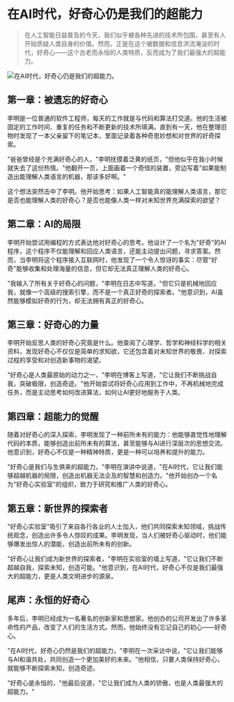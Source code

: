 # 在AI时代，好奇心仍是我们的超能力

> 在人工智能日益普及的今天，我们似乎被各种先进的技术所包围，甚至有人开始质疑人类自身的价值。然而，正是在这个被数据和信息洪流淹没的时代，好奇心——这个古老而永恒的人类特质，反而成为了我们最强大的超能力。

![在AI时代，好奇心仍是我们的超能力。](/images/6024e49185474082b25115d9f033bc6b.jpg)


## 第一章：被遗忘的好奇心

李明是一位普通的软件工程师，每天的工作就是与代码和算法打交道。他的生活被固定的工作时间、重复的任务和不断更新的技术所填满。直到有一天，他在整理旧物时发现了一本父亲留下的笔记本，里面记录着各种奇思妙想和对世界的好奇探索。

"爸爸曾经是个充满好奇心的人，"李明抚摸着泛黄的纸页，"但他似乎在我小时候就失去了这份热情。"他翻开一页，上面画着一个奇怪的装置，旁边写着"如果能制造出能理解人类语言的机器，那该多好啊。"

这个想法突然击中了李明。他开始思考：如果人工智能真的能理解人类语言，那它是否也能理解人类的好奇心？是否也能像人类一样对未知世界充满探索的欲望？

## 第二章：AI的局限

李明开始尝试用编程的方式表达他对好奇心的思考。他设计了一个名为"好奇"的AI程序，这个程序不仅能理解和回应人类语言，还能主动提出问题，寻求答案。然而，当李明将这个程序接入互联网时，他发现了一个令人惊讶的事实：尽管"好奇"能够收集和处理海量的信息，但它却无法真正理解人类的好奇心。

"我输入了所有关于好奇心的问题，"李明在日志中写道，"但它只是机械地回应我，就像一个高级的搜索引擎，而不是一个真正好奇的探索者。"他意识到，AI虽然能够模拟好奇的行为，却无法拥有真正的好奇心。

## 第三章：好奇心的力量

李明开始反思人类的好奇心究竟是什么。他查阅了心理学、哲学和神经科学的相关资料，发现好奇心不仅仅是简单的求知欲，它还包含着对未知世界的敬畏、对探索过程的享受和对创造新事物的渴望。

"好奇心是人类最原始的动力之一，"李明在博客上写道，"它让我们不断挑战自我，突破极限，创造奇迹。"他开始尝试将好奇心应用到工作中，不再机械地完成任务，而是主动思考如何改进算法，如何让AI更好地服务于人类。

## 第四章：超能力的觉醒

随着对好奇心的深入探索，李明发现了一种前所未有的能力：他能够直觉性地理解代码的本质，能够创造出前所未有的算法，甚至能够与AI进行深层次的思想交流。他意识到，好奇心不仅是一种精神特质，更是一种可以培养和提升的能力。

"好奇心是我们与生俱来的超能力，"李明在演讲中说道，"在AI时代，它让我们能够超越机器的局限，创造出机器无法企及的智慧和创造力。"他开始创办一个名为"好奇心实验室"的组织，致力于研究和推广人类的好奇心。

## 第五章：新世界的探索者

"好奇心实验室"吸引了来自各行各业的人士加入，他们共同探索未知领域，挑战传统观念，创造出许多令人惊叹的成果。李明发现，当人们被好奇心驱动时，他们能够爆发出惊人的潜能，创造出前所未有的创新。

"好奇心让我们成为新世界的探索者，"李明在实验室的墙上写道，"它让我们不断超越自我，探索未知，创造可能。"他意识到，在AI时代，好奇心不仅是我们最强大的超能力，更是人类文明进步的源泉。

## 尾声：永恒的好奇心

多年后，李明已经成为一名著名的创新家和思想家。他创办的公司开发出了许多革命性的产品，改变了人们的生活方式。然而，他始终没有忘记自己的初心——好奇心。

"在AI时代，好奇心仍然是我们的超能力，"李明在一次采访中说，"它让我们能够与AI和谐共处，共同创造一个更加美好的未来。"他相信，只要人类保持好奇心，就能够不断探索未知，创造奇迹。

"好奇心是永恒的，"他最后说道，"它让我们成为人类的骄傲，也是人类最强大的超能力。"